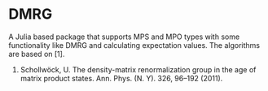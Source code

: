 # DMRG
A Julia based package that supports MPS and MPO types with some functionality like DMRG and calculating expectation values. The algorithms are based on [1].

1. Schollwöck, U. The density-matrix renormalization group in the age of matrix product states. Ann. Phys. (N. Y). 326, 96–192 (2011).
